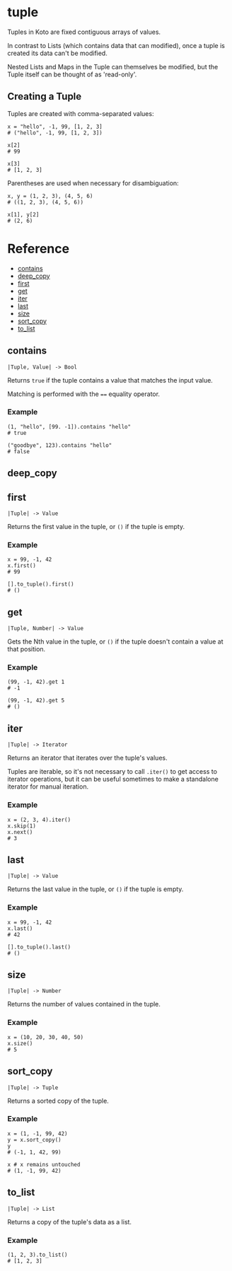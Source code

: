 # tuple

Tuples in Koto are fixed contiguous arrays of values.

In contrast to Lists (which contains data that can modified),
once a tuple is created its data can't be modified.

Nested Lists and Maps in the Tuple can themselves be modified,
but the Tuple itself can be thought of as 'read-only'.

## Creating a Tuple

Tuples are created with comma-separated values:

```koto
x = "hello", -1, 99, [1, 2, 3]
# ("hello", -1, 99, [1, 2, 3])

x[2]
# 99

x[3]
# [1, 2, 3]
```

Parentheses are used when necessary for disambiguation:

```koto
x, y = (1, 2, 3), (4, 5, 6)
# ((1, 2, 3), (4, 5, 6))

x[1], y[2]
# (2, 6)
```

# Reference

- [contains](#contains)
- [deep_copy](#deep_copy)
- [first](#first)
- [get](#get)
- [iter](#iter)
- [last](#last)
- [size](#size)
- [sort_copy](#sort_copy)
- [to_list](#to_list)

## contains

`|Tuple, Value| -> Bool`

Returns `true` if the tuple contains a value that matches the input value.

Matching is performed with the `==` equality operator.

### Example

```koto
(1, "hello", [99. -1]).contains "hello"
# true

("goodbye", 123).contains "hello"
# false
```

## deep_copy

## first

`|Tuple| -> Value`

Returns the first value in the tuple, or `()` if the tuple is empty.

### Example

```koto
x = 99, -1, 42
x.first()
# 99

[].to_tuple().first()
# ()
```

## get

`|Tuple, Number| -> Value`

Gets the Nth value in the tuple, or `()` if the tuple doesn't contain a value at
that position.

### Example

```koto
(99, -1, 42).get 1
# -1

(99, -1, 42).get 5
# ()
```

## iter

`|Tuple| -> Iterator`

Returns an iterator that iterates over the tuple's values.

Tuples are iterable, so it's not necessary to call `.iter()` to get access to
iterator operations, but it can be useful sometimes to make a standalone
iterator for manual iteration.

### Example

```koto
x = (2, 3, 4).iter()
x.skip(1)
x.next()
# 3
```

## last

`|Tuple| -> Value`

Returns the last value in the tuple, or `()` if the tuple is empty.

### Example

```koto
x = 99, -1, 42
x.last()
# 42

[].to_tuple().last()
# ()
```

## size

`|Tuple| -> Number`

Returns the number of values contained in the tuple.

### Example

```koto
x = (10, 20, 30, 40, 50)
x.size()
# 5
```

## sort_copy

`|Tuple| -> Tuple`

Returns a sorted copy of the tuple.

### Example

```koto
x = (1, -1, 99, 42)
y = x.sort_copy()
y
# (-1, 1, 42, 99)

x # x remains untouched
# (1, -1, 99, 42)
```

## to_list

`|Tuple| -> List`

Returns a copy of the tuple's data as a list.

### Example

```koto
(1, 2, 3).to_list()
# [1, 2, 3]
```
